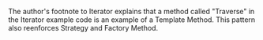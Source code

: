 The author's footnote to Iterator explains that a method called "Traverse" in the Iterator example code is an example of a Template Method. This pattern also reenforces Strategy and Factory Method. 